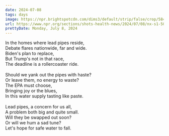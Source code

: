 ```yaml
---
date: 2024-07-08
tags: days
image: https://npr.brightspotcdn.com/dims3/default/strip/false/crop/5846x3288+0+355/resize/1400/quality/100/format/jpeg/?url=http%3A%2F%2Fnpr-brightspot.s3.amazonaws.com%2Fc6%2F2f%2Fe119fbeb4e88aa47917f4c39c7fd%2Fap23233753715775.jpg
url: https://www.npr.org/sections/shots-health-news/2024/07/08/nx-s1-5028553/epa-rules-lead-service-lines-debate
prettyDate: Monday, July 8, 2024
---
```

In the homes where lead pipes reside,<br>Debate flares nationwide, far and wide.<br>Biden's plan to replace,<br>But Trump's not in that race,<br>The deadline is a rollercoaster ride.<br><br>Should we yank out the pipes with haste?<br>Or leave them, no energy to waste?<br>The EPA must choose,<br>Bringing joy or the blues,<br>In this water supply tasting like paste.<br><br>Lead pipes, a concern for us all,<br>A problem both big and quite small.<br>Will they be swapped out soon?<br>Or will we hum a sad tune?<br>Let's hope for safe water to fall.